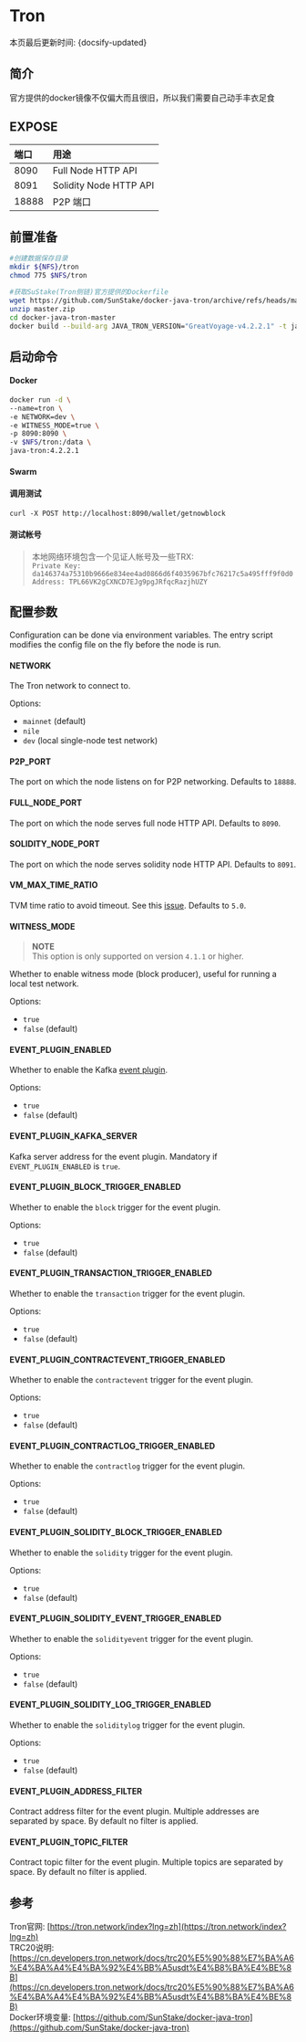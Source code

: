 # Tron

本页最后更新时间: {docsify-updated}

## 简介

官方提供的docker镜像不仅偏大而且很旧，所以我们需要自己动手丰衣足食

## EXPOSE

| 端口 | 用途 |
| :--- | :--- |
| 8090 | Full Node HTTP API |
| 8091 | Solidity Node HTTP API |
| 18888 | P2P 端口 |



## 前置准备

```bash
#创建数据保存目录
mkdir ${NFS}/tron
chmod 775 $NFS/tron

#获取SuStake(Tron侧链)官方提供的Dockerfile
wget https://github.com/SunStake/docker-java-tron/archive/refs/heads/master.zip
unzip master.zip
cd docker-java-tron-master
docker build --build-arg JAVA_TRON_VERSION="GreatVoyage-v4.2.2.1" -t java-tron:4.2.2.1 .
```

## 启动命令

<!-- tabs:start -->
#### **Docker**
```bash
docker run -d \
--name=tron \
-e NETWORK=dev \
-e WITNESS_MODE=true \
-p 8090:8090 \
-v $NFS/tron:/data \
java-tron:4.2.2.1
```


#### **Swarm**


<!-- tabs:end -->

####  调用测试

```text
curl -X POST http://localhost:8090/wallet/getnowblock
```

#### 测试帐号

> 本地网络环境包含一个见证人帐号及一些TRX:  
> `Private Key: da146374a75310b9666e834ee4ad0866d6f4035967bfc76217c5a495fff9f0d0`
> `Address: TPL66VK2gCXNCD7EJg9pgJRfqcRazjhUZY`

## 配置参数

Configuration can be done via environment variables. The entry script modifies the config file on the fly before the node is run.

#### NETWORK

The Tron network to connect to.

Options:

* `mainnet` \(default\)
* `nile`
* `dev` \(local single-node test network\)

#### P2P\_PORT

The port on which the node listens on for P2P networking. Defaults to `18888`.

#### FULL\_NODE\_PORT

The port on which the node serves full node HTTP API. Defaults to `8090`.

#### SOLIDITY\_NODE\_PORT

The port on which the node serves solidity node HTTP API. Defaults to `8091`.

#### VM\_MAX\_TIME\_RATIO

TVM time ratio to avoid timeout. See this [issue](https://github.com/tronprotocol/java-tron/issues/2228). Defaults to `5.0`.

#### WITNESS\_MODE

> **NOTE**  
> This option is only supported on version `4.1.1` or higher.

Whether to enable witness mode \(block producer\), useful for running a local test network.

Options:

* `true`
* `false` \(default\)

#### EVENT\_PLUGIN\_ENABLED

Whether to enable the Kafka [event plugin](https://github.com/tronprotocol/event-plugin).

Options:

* `true`
* `false` \(default\)

#### EVENT\_PLUGIN\_KAFKA\_SERVER

Kafka server address for the event plugin. Mandatory if `EVENT_PLUGIN_ENABLED` is `true`.

#### EVENT\_PLUGIN\_BLOCK\_TRIGGER\_ENABLED

Whether to enable the `block` trigger for the event plugin.

Options:

* `true`
* `false` \(default\)

#### EVENT\_PLUGIN\_TRANSACTION\_TRIGGER\_ENABLED

Whether to enable the `transaction` trigger for the event plugin.

Options:

* `true`
* `false` \(default\)

#### EVENT\_PLUGIN\_CONTRACTEVENT\_TRIGGER\_ENABLED

Whether to enable the `contractevent` trigger for the event plugin.

Options:

* `true`
* `false` \(default\)

#### EVENT\_PLUGIN\_CONTRACTLOG\_TRIGGER\_ENABLED

Whether to enable the `contractlog` trigger for the event plugin.

Options:

* `true`
* `false` \(default\)

#### EVENT\_PLUGIN\_SOLIDITY\_BLOCK\_TRIGGER\_ENABLED

Whether to enable the `solidity` trigger for the event plugin.

Options:

* `true`
* `false` \(default\)

#### EVENT\_PLUGIN\_SOLIDITY\_EVENT\_TRIGGER\_ENABLED

Whether to enable the `solidityevent` trigger for the event plugin.

Options:

* `true`
* `false` \(default\)

#### EVENT\_PLUGIN\_SOLIDITY\_LOG\_TRIGGER\_ENABLED

Whether to enable the `soliditylog` trigger for the event plugin.

Options:

* `true`
* `false` \(default\)

#### EVENT\_PLUGIN\_ADDRESS\_FILTER

Contract address filter for the event plugin. Multiple addresses are separated by space. By default no filter is applied.

#### EVENT\_PLUGIN\_TOPIC\_FILTER

Contract topic filter for the event plugin. Multiple topics are separated by space. By default no filter is applied.  


## 参考

Tron官网: [https://tron.network/index?lng=zh](https://tron.network/index?lng=zh)  
TRC20说明: [https://cn.developers.tron.network/docs/trc20%E5%90%88%E7%BA%A6%E4%BA%A4%E4%BA%92%E4%BB%A5usdt%E4%B8%BA%E4%BE%8B](https://cn.developers.tron.network/docs/trc20%E5%90%88%E7%BA%A6%E4%BA%A4%E4%BA%92%E4%BB%A5usdt%E4%B8%BA%E4%BE%8B)  
Docker环境变量: [https://github.com/SunStake/docker-java-tron](https://github.com/SunStake/docker-java-tron)

